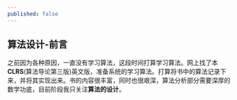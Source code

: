 ```yaml
---
published: false
---
```

## 算法设计-前言
之前因为各种原因，一直没有学习算法，这段时间打算学习算法。网上找了本****CLRS****(算法导论第三版)英文版，准备系统的学习算法。打算将书中的算法记录下来，并将其实现出来。书的内容很丰富，同时也很艰深，算法分析部分需要深厚的数学功底，目前阶段我只关注****算法的设计****。
